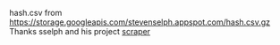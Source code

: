 hash.csv from https://storage.googleapis.com/stevenselph.appspot.com/hash.csv.gz  
Thanks sselph and his project [scraper](https://github.com/sselph/scraper)

